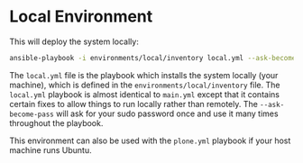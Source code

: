 # Local Environment

This will deploy the system locally:

```sh
ansible-playbook -i environments/local/inventory local.yml --ask-become-pass
```

The ``local.yml`` file is the playbook which installs the system locally (your machine), which is defined in the ``environments/local/inventory`` file.
The ``local.yml`` playbook is almost identical to ``main.yml`` except that it contains certain fixes to allow things to run locally rather than remotely.
The ``--ask-become-pass`` will ask for your sudo password once and use it many times throughout the playbook.

This environment can also be used with the ``plone.yml`` playbook if your host machine runs Ubuntu.
